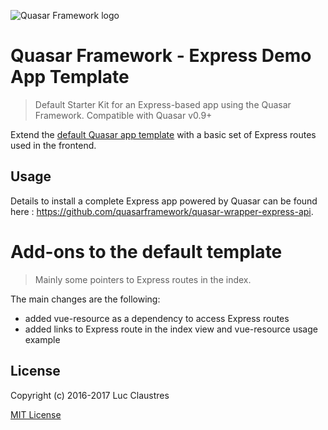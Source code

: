 ![Quasar Framework logo](https://cdn.rawgit.com/quasarframework/quasar-art/863c14bd/dist/svg/quasar-logo-full-inline.svg)

# Quasar Framework - Express Demo App Template
> Default Starter Kit for an Express-based app using the Quasar Framework. Compatible with Quasar v0.9+

Extend the [default Quasar app template](https://github.com/quasarframework/quasar-template-default) with a basic set of Express routes used in the frontend.

## Usage

Details to install a complete Express app powered by Quasar can be found here : https://github.com/quasarframework/quasar-wrapper-express-api.

# Add-ons to the default template
> Mainly some pointers to Express routes in the index.

The main changes are the following:
- added vue-resource as a dependency to access Express routes
- added links to Express route in the index view and vue-resource usage example

## License

Copyright (c) 2016-2017 Luc Claustres

[MIT License](http://en.wikipedia.org/wiki/MIT_License)
